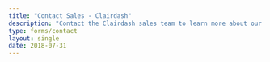 ```yaml
---
title: "Contact Sales - Clairdash"
description: "Contact the Clairdash sales team to learn more about our low-code platform and offerings."
type: forms/contact
layout: single
date: 2018-07-31
---
```


